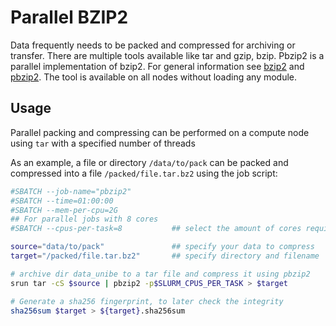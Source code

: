 # Parallel BZIP2

Data frequently needs to be packed and compressed for archiving or transfer. There are multiple tools available like tar and gzip, bzip. Pbzip2 is a parallel implementation of bzip2. For general information see [bzip2](https://sourceware.org/bzip2/) and [pbzip2](http://compression.ca/pbzip2/). The tool is available on all nodes without loading any module. 

## Usage
Parallel packing and compressing can be performed on a compute node using `tar` with a specified number of threads

As an example, a file or directory `/data/to/pack` can be packed and compressed into a file `/packed/file.tar.bz2` using the job script:

```Bash
#SBATCH --job-name="pbzip2"
#SBATCH --time=01:00:00
#SBATCH --mem-per-cpu=2G
## For parallel jobs with 8 cores
#SBATCH --cpus-per-task=8           ## select the amount of cores required

source="data/to/pack"               ## specify your data to compress
target="/packed/file.tar.bz2"       ## specify directory and filename

# archive dir data_unibe to a tar file and compress it using pbzip2
srun tar -cS $source | pbzip2 -p$SLURM_CPUS_PER_TASK > $target

# Generate a sha256 fingerprint, to later check the integrity 
sha256sum $target > ${target}.sha256sum
```
